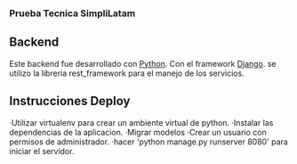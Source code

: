 ### Prueba Tecnica SimpliLatam
## Backend
Este backend fue desarrollado con [Python](https://www.python.org/).
Con el framework [Django](https://www.djangoproject.com/).
se utilizo la libreria rest_framework para el manejo de los servicios.

## Instrucciones Deploy

·Utilizar virtualenv para crear un ambiente virtual de python.
·Instalar las dependencias de la aplicacion.
·Migrar modelos
·Crear un usuario con permisos de administrador.
·hacer 'python manage.py runserver 8080' para iniciar el servidor.

